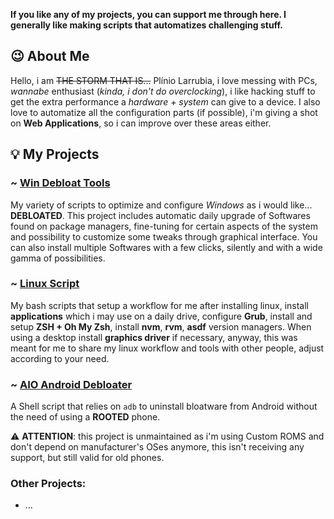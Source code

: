 **If you like any of my projects, you can support me through here. I generally like making scripts that automatizes challenging stuff.**

## 😉 About Me

Hello, i am ~~THE STORM THAT IS...~~ Plínio Larrubia, i love messing with PCs, _wannabe_ enthusiast (_kinda, i don't do overclocking_), i like hacking stuff to get the extra performance a _hardware + system_ can give to a device. I also love to automatize all the configuration parts (if possible), i'm giving a shot on **Web Applications**, so i can improve over these areas either.

## 💡 My Projects

### ~ [Win Debloat Tools](https://github.com/LeDragoX/Win-Debloat-Tools)

My variety of scripts to optimize and configure _Windows_ as i would like... **DEBLOATED**. This project includes automatic daily upgrade of Softwares found on package managers, fine-tuning for certain aspects of the system and possibility to customize some tweaks through graphical interface. You can also install multiple Softwares with a few clicks, silently and with a wide gamma of possibilities.

### ~ [Linux Script](https://github.com/LeDragoX/linux-script)

My bash scripts that setup a workflow for me after installing linux, install **applications** which i may use on a daily drive, configure **Grub**, install and setup **ZSH + Oh My Zsh**, install **nvm**, **rvm**, **asdf** version managers. When using a desktop install **graphics driver** if necessary, anyway, this was meant for me to share my linux workflow and tools with other people, adjust according to your need.

### ~ [AIO Android Debloater](https://github.com/LeDragoX/aio-android-debloater)

A Shell script that relies on `adb` to uninstall bloatware from Android without the need of using a **ROOTED** phone.

⚠ **ATTENTION**: this project is unmaintained as i'm using Custom ROMS and don't depend on manufacturer's OSes anymore, this isn't receiving any support, but still valid for old phones.

### Other Projects:

- ...

<!--

I can't save this on any repo, so i'm saving here (at least makes sense)

-->
